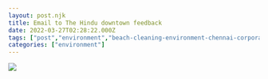 ```yaml
---
layout: post.njk
title: Email to The Hindu downtown feedback
date: 2022-03-27T02:28:22.000Z
tags: ["post","environment","beach-cleaning-environment-chennai-corporation"]
categories: ["environment"]
---
```


![](/assets/images/email-to-the-hindu-downtown-feedback-41585fd3.jpg)